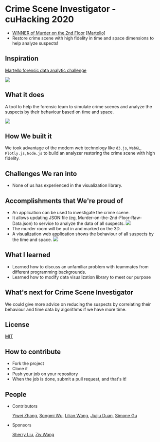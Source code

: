 # Crime Scene Investigator - cuHacking 2020
* [WINNER of Murder on the 2nd Floor](https://devpost.com/software/murder-on-2nd-floor-web-forensic-analyzer)  [[Martello](https://martellotech.com/)]
* Restore crime scene with high fidelity in time and space dimensions to help analyze suspects!

## Inspiration
[Martello forensic data analytic challenge](https://martellotech.com/cuhacking/)

![](https://github.com/zywkloo/CSI-MurderOnThe2ndFloor/blob/master/backup/MurderOnThe2ndFloor_%20cuHackingChallenge_Martello.png?raw=true)

## What it does
A tool to help the forensic team to simulate crime scenes and analyze the suspects by their behaviour based on time and space.

![](https://challengepost-s3-challengepost.netdna-ssl.com/photos/production/software_photos/000/908/737/datas/gallery.jpg)

## How We built it
We took advantage of the modern web technology like `d3.js`, `WebGL`, `Plotly.js`, `Node.js` to build an analyzer restoring the crime scene with high fidelity.

## Challenges We ran into
* None of us has experienced in the visualization library.

## Accomplishments that We're proud of

* An application can be used to investigate the crime scene.
* It allows updating JSON file (eg, Murder-on-the-2nd-Floor-Raw-Data.json) to service to analyze the data of all suspects.
![](https://challengepost-s3-challengepost.netdna-ssl.com/photos/production/software_photos/000/908/711/datas/gallery.jpg)
* The murder room will be put in and marked on the 3D.
* A visualization web application shows the behaviour of all suspects by the time and space.
![](https://challengepost-s3-challengepost.netdna-ssl.com/photos/production/software_photos/000/908/720/datas/gallery.jpg)

## What I learned
- Learned how to discuss an unfamiliar problem with teammates from different programming backgrounds.
- Learned how to modify data visualization library to meet our purpose

## What's next for Crime Scene Investigator
We could give more advice on reducing the suspects by correlating their behaviour and time data by algorithms if we have more time.

## License

[MIT](https://github.com/zywkloo/CSI-MurderOnThe2ndFloor/blob/master/LICENSE)

## How to contribute
- Fork the project
- Clone it
- Push your job on your repository
- When the job is done, submit a pull request, and that's it!

## People

* Contributors

  [Yiwei Zhang](https://github.com/zywkloo),
  [Songmi Wu](https://github.com/medifle),
  [Lilian Wang](https://github.com/lilian330),
  [Jiujiu Duan](https://github.com/moxxxx),
  [Simone Gu](https://github.com/Simonmon06)

* Sponsors

  [Sherry Liu](https://github.com/sherry0421), [Ziv Wang](https://github.com/zivvvvvwang)

